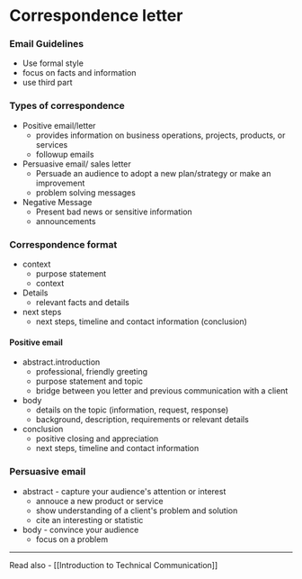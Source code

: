 # Correspondence letter

### Email Guidelines

- Use formal style 
- focus on facts and information
- use third part 

### Types of correspondence

- Positive email/letter
	- provides information on business operations, projects, products, or services 
	- followup emails
- Persuasive email/ sales letter
	- Persuade an audience to adopt a new plan/strategy or make an improvement
	- problem solving messages
- Negative Message
	- Present bad news or sensitive information
	- announcements

### Correspondence format

- context 
	- purpose statement
	- context
- Details
	- relevant facts and details
- next steps
	- next steps, timeline and contact information (conclusion)



#### Positive email

- abstract.introduction
	- professional, friendly greeting
	- purpose statement and topic
	- bridge between you letter and previous communication with a client
- body
	- details on the topic (information, request, response)
	- background, description, requirements or relevant details
- conclusion
	- positive closing and appreciation
	- next steps, timeline and contact information


### Persuasive email
- abstract - capture your audience's attention or interest
	- annouce a new product or service
	- show understanding of a client's problem and solution
	- cite an interesting or statistic
- body - convince your audience
	- focus on a problem




---
Read also - [[Introduction to Technical Communication]]